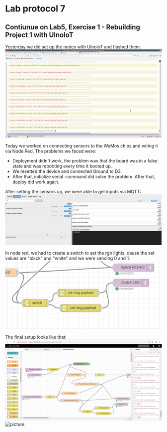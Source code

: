 # Lab protocol 7

## Contiunue on Lab5, Exercise 1 - Rebuilding Project 1 with UlnoIoT
Yesterday we did set up the nodes with UlnoIoT and flashed them.
![mongoose_dashboard](https://github.com/scratcher221/iot_portfolio/blob/master/team/6/images/relay_led_mqtt_commands.png)

Today we worked on connecting sensors to the WeMos chips and wiring it via Node Red.
The problems we faced were:
* Deployment didn't work, the problem was that the board was in a false state and was rebooting every time it booted up.
* We resetted the device and connected Ground to D3.
* After that, initialize serial -command did solve the problem. After that, deploy did work again.

After setting the sensors up, we were able to get inputs via MQTT:
![picture](https://github.com/scratcher221/iot_portfolio/blob/master/team/7/images/mqtt_temperature.png)

In node red, we had to create a switch to set the rgb lights, cause the set values are "black" and "white" and we were sending 0 and 1.
![picture](https://github.com/scratcher221/iot_portfolio/blob/master/team/7/images/node_red_switch.png)

The final setup looks like that:
![picture](https://github.com/scratcher221/iot_portfolio/blob/master/team/7/images/node_red.png)
![picture](https://github.com/scratcher221/iot_portfolio/blob/master/team/7/images/finished_project_setup.png)
